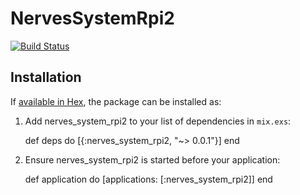 # NervesSystemRpi2

[![Build Status](https://travis-ci.org/nerves-project/nerves_system_rpi2.png?branch=master)](https://travis-ci.org/nerves-project/nerves_system_rpi2)

## Installation

If [available in Hex](https://hex.pm/docs/publish), the package can be installed as:

  1. Add nerves_system_rpi2 to your list of dependencies in `mix.exs`:

        def deps do
          [{:nerves_system_rpi2, "~> 0.0.1"}]
        end

  2. Ensure nerves_system_rpi2 is started before your application:

        def application do
          [applications: [:nerves_system_rpi2]]
        end
